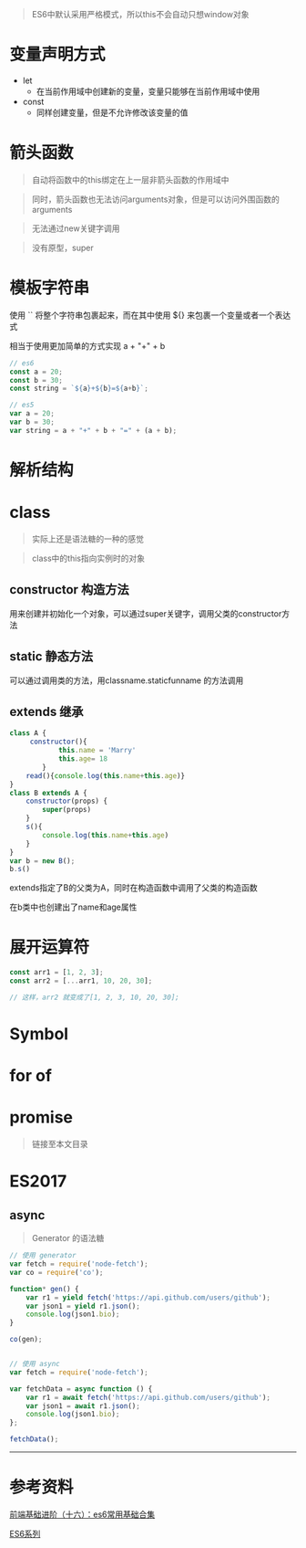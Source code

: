 > ES6中默认采用严格模式，所以this不会自动只想window对象

# 变量声明方式
- let
    - 在当前作用域中创建新的变量，变量只能够在当前作用域中使用
- const
    - 同样创建变量，但是不允许修改该变量的值
# 箭头函数
> 自动将函数中的this绑定在上一层非箭头函数的作用域中

> 同时，箭头函数也无法访问arguments对象，但是可以访问外围函数的arguments

> 无法通过new关键字调用

> 没有原型，super

# 模板字符串
使用 `` 将整个字符串包裹起来，而在其中使用 ${} 来包裹一个变量或者一个表达式

相当于使用更加简单的方式实现 a + "+" + b
```javascript
// es6
const a = 20;
const b = 30;
const string = `${a}+${b}=${a+b}`;

// es5
var a = 20;
var b = 30;
var string = a + "+" + b + "=" + (a + b);
```
# 解析结构

# class
> 实际上还是语法糖的一种的感觉

> class中的this指向实例时的对象
## constructor 构造方法
用来创建并初始化一个对象，可以通过super关键字，调用父类的constructor方法
## static 静态方法
可以通过调用类的方法，用classname.staticfunname 的方法调用
## extends 继承
```javascript
class A {
     constructor(){
            this.name = 'Marry'
            this.age= 18
        }
    read(){console.log(this.name+this.age)}
}
class B extends A {
    constructor(props) {
        super(props)
    }
    s(){
        console.log(this.name+this.age)
    }
}
var b = new B();
b.s()
```
extends指定了B的父类为A，同时在构造函数中调用了父类的构造函数

在b类中也创建出了name和age属性



# 展开运算符
```javascript
const arr1 = [1, 2, 3];
const arr2 = [...arr1, 10, 20, 30];

// 这样，arr2 就变成了[1, 2, 3, 10, 20, 30];
```

# Symbol

# for of

# promise
> 链接至本文目录

# ES2017
## async
> Generator 的语法糖
```javascript
// 使用 generator
var fetch = require('node-fetch');
var co = require('co');

function* gen() {
    var r1 = yield fetch('https://api.github.com/users/github');
    var json1 = yield r1.json();
    console.log(json1.bio);
}

co(gen);


// 使用 async
var fetch = require('node-fetch');

var fetchData = async function () {
    var r1 = await fetch('https://api.github.com/users/github');
    var json1 = await r1.json();
    console.log(json1.bio);
};

fetchData();
```




<hr>

# 参考资料

[前端基础进阶（十六）：es6常用基础合集](https://www.jianshu.com/p/cfb0893c34f1)

[ES6系列](https://github.com/mqyqingfeng/Blog)